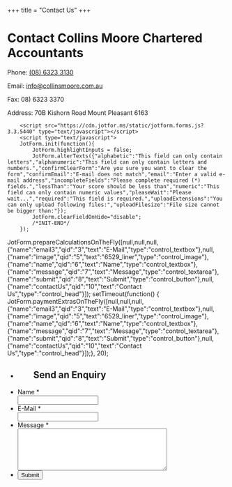 +++
title = "Contact Us"
+++
<div id="contact" class="container">
    <div class="row">
        <div class="col-md-12">
        <h1>Contact Collins Moore Chartered Accountants</h1>
        </div>
    </div><!--row-->
    <div class="row">
        <div class="col-lg-12">
            <p>Phone: <a href="tel:0863233130">(08) 6323 3130</a></p>
            <p>Email: <a href="mailto:info@collinsmoore.com.au">info@collinsmoore.com.au</a></p>
            <p>Fax: 08) 6323 3370</p>
            <p>Address: 70B Kishorn Road Mount Pleasant 6163</p>
        </div><!--col-->
    </div><!--row-->

 <script src="https://cdn.jotfor.ms/static/prototype.forms.js" type="text/javascript"></script>
        <script src="https://cdn.jotfor.ms/static/jotform.forms.js?3.3.5440" type="text/javascript"></script>
        <script type="text/javascript">
        JotForm.init(function(){
            JotForm.highlightInputs = false;
            JotForm.alterTexts({"alphabetic":"This field can only contain letters","alphanumeric":"This field can only contain letters and numbers.","confirmClearForm":"Are you sure you want to clear the form","confirmEmail":"E-mail does not match","email":"Enter a valid e-mail address","incompleteFields":"Please complete required (*) fields.","lessThan":"Your score should be less than","numeric":"This field can only contain numeric values","pleaseWait":"Please wait...","required":"This field is required.","uploadExtensions":"You can only upload following files:","uploadFilesize":"File size cannot be bigger than:"});
            JotForm.clearFieldOnHide="disable";
            /*INIT-END*/
        });
JotForm.prepareCalculationsOnTheFly([null,null,null,{"name":"email3","qid":"3","text":"E-Mail","type":"control_textbox"},null,{"name":"image","qid":"5","text":"6529_liner","type":"control_image"},{"name":"name","qid":"6","text":"Name","type":"control_textbox"},{"name":"message","qid":"7","text":"Message","type":"control_textarea"},{"name":"submit","qid":"8","text":"Submit","type":"control_button"},null,{"name":"contactUs","qid":"10","text":"Contact Us","type":"control_head"}]);
        setTimeout(function() {
        JotForm.paymentExtrasOnTheFly([null,null,null,{"name":"email3","qid":"3","text":"E-Mail","type":"control_textbox"},null,{"name":"image","qid":"5","text":"6529_liner","type":"control_image"},{"name":"name","qid":"6","text":"Name","type":"control_textbox"},{"name":"message","qid":"7","text":"Message","type":"control_textarea"},{"name":"submit","qid":"8","text":"Submit","type":"control_button"},null,{"name":"contactUs","qid":"10","text":"Contact Us","type":"control_head"}]);}, 20); 
        </script>

<link href="https://cdn.jotfor.ms/static/formCss.css?3.3.5440" rel="stylesheet" type="text/css" />
        <link type="text/css" media="print" rel="stylesheet" href="https://cdn.jotfor.ms/css/printForm.css?3.3.5440" />
        <link type="text/css" rel="stylesheet" href="https://cdn.jotfor.ms/css/styles/nova.css?3.3.5440" />
        <link type="text/css" rel="stylesheet" href="https://cdn.jotfor.ms/themes/CSS/566a91c2977cdfcd478b4567.css?themeRevisionID=58c6459d9a11c7136a8b4567"/>
        <link type="text/css" rel="stylesheet" href="https://cdn.jotfor.ms/css/styles/buttons/form-submit-button-simple_white.css?3.3.5440"/>
<form class="jotform-form" action="https://submit.jotform.co/submit/80921319184861/" method="post" name="form_80921319184861" id="80921319184861" accept-charset="utf-8">
        <input type="hidden" name="formID" value="80921319184861" />
        <div class="form-all">
            <ul class="form-section page-section">
            <li>
            <h2 style="padding-left: 36px;">Send an Enquiry</h2>
            <li class="form-line jf-required" data-type="control_textbox" id="id_6">
                <label class="form-label form-label-top form-label-auto" id="label_6" for="input_6">
                Name
                <span class="form-required">
                    *
                </span>
                </label>
                <div id="cid_6" class="form-input-wide jf-required">
                <input type="text" id="input_6" name="q6_name" data-type="input-textbox" class="form-textbox validate[required]" size="20" value="" placeholder=" " data-component="textbox" required="" />
                </div>
            </li>
            <li class="form-line jf-required" data-type="control_textbox" id="id_3">
                <label class="form-label form-label-top form-label-auto" id="label_3" for="input_3">
                E-Mail
                <span class="form-required">
                    *
                </span>
                </label>
                <div id="cid_3" class="form-input-wide jf-required">
                <input type="text" id="input_3" name="q3_email3" data-type="input-textbox" class="form-textbox validate[required]" size="20" value="" placeholder=" " data-component="textbox" required="" />
                </div>
            </li>
            <li class="form-line jf-required" data-type="control_textarea" id="id_7">
                <label class="form-label form-label-top form-label-auto" id="label_7" for="input_7">
                Message
                <span class="form-required">
                    *
                </span>
                </label>
                <div id="cid_7" class="form-input-wide jf-required">
                <textarea id="input_7" class="form-textarea validate[required]" name="q7_message" cols="40" rows="6" data-component="textarea" required=""></textarea>
                </div>
            </li>
            <li class="form-line" data-type="control_button" id="id_8">
                <div id="cid_8" class="form-input-wide">
                <div style="text-align:left" class="form-buttons-wrapper">
                    <button id="input_8" type="submit" class="btn btn-primary" data-component="button">
                    Submit
                    </button>
                </div>
                </div>
            </li>
            <li style="display:none">
                Should be Empty:
                <input type="text" name="website" value="" />
            </li>
            </ul>
        </div>
        <script>
        JotForm.showJotFormPowered = "new_footer";
        </script>
        <input type="hidden" id="simple_spc" name="simple_spc" value="80921319184861" />
        <script type="text/javascript">
        document.getElementById("si" + "mple" + "_spc").value = "80921319184861-80921319184861";
        </script>
        </div>
        </form>
   

<script type="text/javascript">JotForm.ownerView=true;</script>
</div><!--container-->